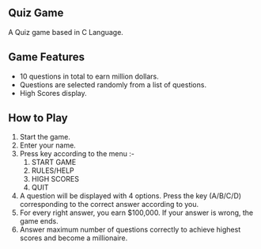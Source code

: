 ## Quiz Game

A Quiz game based in C Language.

## Game Features

* 10 questions in total to earn million dollars.
* Questions are selected randomly from a list of questions.
* High Scores display.

## How to Play
1. Start the game.
2. Enter your name.
3. Press key according to the menu :-
    1. START GAME
    2. RULES/HELP
    3. HIGH SCORES
    4. QUIT
4. A question will be displayed with 4 options. Press the key (A/B/C/D) corresponding to the correct answer according to you.
5. For every right answer, you earn $100,000. If your answer is wrong, the game ends.  
6. Answer maximum number of questions correctly to achieve highest scores and become a millionaire.

